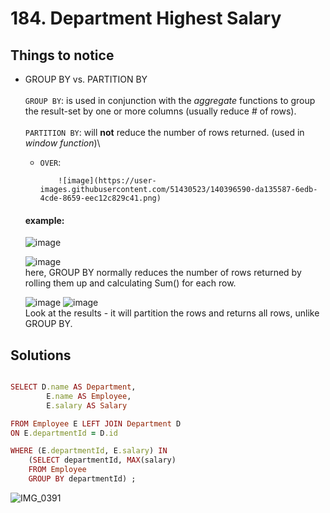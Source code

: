# 184. Department Highest Salary

## Things to notice
- GROUP BY vs. PARTITION BY\
\
  `GROUP BY`:  is used in conjunction with the *aggregate* functions to group the result-set by one or more columns (usually reduce # of rows).\
  \
  `PARTITION BY`:  will **not** reduce the number of rows returned. (used in *window function*)\
  
    - `OVER`:
    
              ![image](https://user-images.githubusercontent.com/51430523/140396590-da135587-6edb-4cde-8659-eec12c829c41.png)

  #### example:
  
  ![image](https://user-images.githubusercontent.com/51430523/140396950-d5d2502c-e0fb-406f-bd1a-5ebb097a914c.png)
  
  ![image](https://user-images.githubusercontent.com/51430523/140397097-31d8eae1-0b7a-468b-9202-b65e03ebf4b7.png)\
  here, GROUP BY normally reduces the number of rows returned by rolling them up and calculating Sum() for each row.

  ![image](https://user-images.githubusercontent.com/51430523/140397368-b945b66e-7437-4054-ac40-f338ab38d7e1.png)
  ![image](https://user-images.githubusercontent.com/51430523/140397408-9ac494ec-9ab9-4722-b366-95ce2b8aee5f.png)\
  Look at the results - it will partition the rows and returns all rows, unlike GROUP BY.

## Solutions
```ruby

SELECT D.name AS Department, 
        E.name AS Employee, 
        E.salary AS Salary

FROM Employee E LEFT JOIN Department D 
ON E.departmentId = D.id

WHERE (E.departmentId, E.salary) IN 
    (SELECT departmentId, MAX(salary) 
    FROM Employee
    GROUP BY departmentId) ; 

```

![IMG_0391](https://user-images.githubusercontent.com/51430523/140407073-cd0d0467-98e7-4a19-9ea3-9cb116850b43.jpg)
